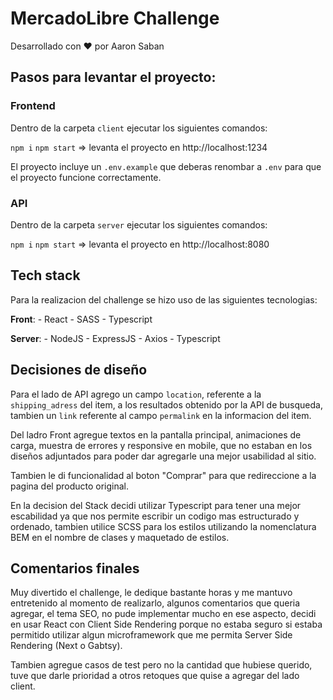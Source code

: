 # MercadoLibre Challenge

Desarrollado con ❤ por Aaron Saban

## Pasos para levantar el proyecto: 

### Frontend  
Dentro de la carpeta `client` ejecutar los siguientes comandos: 

`npm i`
`npm start` => levanta el proyecto en http://localhost:1234

El proyecto incluye un `.env.example` que deberas renombar a `.env` para que el proyecto funcione correctamente.
### API

Dentro de la carpeta `server` ejecutar los siguientes comandos: 

`npm i`
`npm start` => levanta el proyecto en http://localhost:8080


## Tech stack 

Para la realizacion del challenge se hizo uso de las siguientes tecnologias:

__Front__: 
    - React
    - SASS 
    - Typescript

__Server__:
    - NodeJS
    - ExpressJS
    - Axios
    - Typescript


## Decisiones de diseño 

Para el lado de API agrego un campo `location`, referente a la `shipping_adress` del item, a los resultados obtenido por la API de busqueda, tambien un `link` referente al campo `permalink` en la informacion del item.


Del ladro Front agregue textos en la pantalla principal, animaciones de carga, muestra de errores y responsive en mobile, que no estaban en los diseños adjuntados para poder dar agregarle una mejor usabilidad al sitio.

Tambien le di funcionalidad al boton "Comprar" para que redireccione a la pagina del producto original.

En la decision del Stack decidi utilizar Typescript para tener una mejor escabilidad ya que nos permite escribir un codigo mas estructurado y ordenado, tambien utilice SCSS para los estilos utilizando la nomenclatura BEM en el nombre de clases y maquetado de estilos.

## Comentarios finales

Muy divertido el challenge, le dedique bastante horas y me mantuvo entretenido al momento de realizarlo, algunos comentarios que queria agregar, el tema SEO, no pude implementar mucho en ese aspecto, decidi en usar React con Client Side Rendering porque no estaba seguro si estaba permitido utilizar algun microframework que me permita Server Side Rendering (Next o Gabtsy).

Tambien agregue casos de test pero no la cantidad que hubiese querido, tuve que darle prioridad a otros retoques que quise a agregar del lado client.





